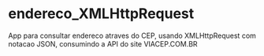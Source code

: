 # endereco_XMLHttpRequest
App para consultar endereco atraves do CEP, usando XMLHttpRequest com notacao JSON, consumindo a API do site VIACEP.COM.BR
